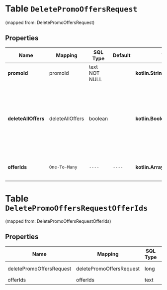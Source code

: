 
# Table `DeletePromoOffersRequest`
(mapped from: DeletePromoOffersRequest)

## Properties
Name | Mapping | SQL Type | Default | Type | Description | Notes
---- | ------- | -------- | ------- | ---- | ----------- | -----
**promoId** | promoId | text NOT NULL |  | **kotlin.String** | Идентификатор акции. | 
**deleteAllOffers** | deleteAllOffers | boolean |  | **kotlin.Boolean** | Чтобы убрать все товары из акции и больше не участвовать в ней, передайте значение &#x60;true&#x60; и не передавайте параметр &#x60;offerIds&#x60;. |  [optional]
**offerIds** | `One-To-Many` | `----` | `----`  | **kotlin.Array&lt;kotlin.String&gt;** | Товары, которые нужно убрать из акции. |  [optional]




# **Table `DeletePromoOffersRequestOfferIds`**
(mapped from: DeletePromoOffersRequestOfferIds)

## Properties
Name | Mapping | SQL Type | Default | Type | Description | Notes
---- | ------- | -------- | ------- | ---- | ----------- | -----
deletePromoOffersRequest | deletePromoOffersRequest | long | | kotlin.Long | Primary Key | *one*
offerIds | offerIds | text | | kotlin.String | Foreign Key | *many*



